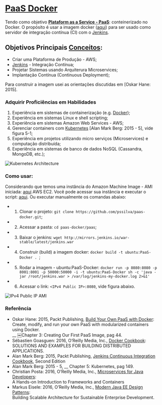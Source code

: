 # [PaaS Docker](https://hub.docker.com/r/pss1suporte/paas-docker/)

Tendo como objetivo <strong>[Plataform as a Service - PaaS](https://pt.wikipedia.org/wiki/Plataforma_como_servi%C3%A7o)</strong>: conteinerizado no Docker. O propósito é usar a imagem docker ([aqui](https://hub.docker.com/r/pss1suporte/paas-docker/)) para ser usado como servidor de integração contínua (CI) com o [Jenkins](https://jenkins.io/).

## Objetivos Principais [Conceitos](http://stackoverflow.com/questions/28608015/continuous-integration-vs-continuous-delivery-vs-continuous-deployment):
- Criar uma Plataforma de Produção - AWS;
- [Jenkins](https://jenkins.io/) - Integração Contínua; 
- Projetar Sistemas usando Arquiterura Microservices;
- Implantação Contínua (Continuous Deployment);

Para construir a imagem usei as orientações discutidas em [Oskar Hane: 2015].

### Adquirir Proficiências em Habilidades

1. Experiência em sistemas de containerização (e.g. [Docker](https://hub.docker.com/r/pss1suporte/paas-docker/));
2. Experiência em sistemas Linux e shell scripting;
3. Experiência em sistemas Amazon Web Services - AWS;
3. Gerenciar containers com [Kubernetes](https://kubernetes.io/) [Alan Mark Berg: 2015 - 5], vide figura 5-1;
4. Experiência em projetos utilizando micro serviços (Microservices) e computação distribuída;
5. Experiência em sistemas de banco de dados NoSQL (Cassandra, MongoDB, etc.);

![Kubernetes Architecture](https://github.com/pssilva/paas-docker/blob/master/kubernetes/architecture-kubernetes.png)


### Como usar:
Considerando que temos uma instância do Amazon Machine Image - AMI iniciada: [aqui](https://docs.aws.amazon.com/pt_br/AWSEC2/latest/UserGuide/AccessingInstances.html) AWS EC2. Você pode acessar sua instância e executar o script: [aqui](https://github.com/pssilva/paas-docker/blob/master/paas/getting-started.sh). Ou executar manualmente os comandas abaixo:

- 1. Clonar o projeto: `git clone https://github.com/pssilva/paas-docker.git`;
- 2. Acessar a pasta: `cd paas-docker/paas`;
- 3. Baixar o jenkins: `wget http://mirrors.jenkins.io/war-stable/latest/jenkins.war `
- 4. Construir (build) a imagem docker: `docker build -t ubuntu:PaaS-Docker . `;
- 5. Rodar a imagem - ubuntu:PaaS-Docker: `docker run -p 8080:8080 -p 8001:8001 -p 50000:50000 -i -t ubuntu:PaaS-Docker sh -c 'java -jar /root/jenkins.war > /var/log/jenkins-my-docker.log 2>&1'`
- 6. Acessar o link: `<IPv4 Public IP>:8080`, vide figura abaixo.

![IPv4 Public IP AMI](https://github.com/pssilva/paas-docker/blob/master/aws-ami/ip-publico.png)


### Referência

- Oskar Hane: 2015, Packt Publishing, [Build Your Own PaaS with Docker](http://it-ebooks.directory/book-1784393940.html): <br />
	Create, modify, and run your own PaaS with modularized containers using Docker.<br />
	__ ￼Chapter 3: Creating Our First PaaS Image, pag 44.
- Sébastien Goasguen: 2016, O’Reilly Media, Inc., [Docker Cookbook](http://www.allitebooks.com/docker-cookbook/): <br />
	SOLUTIONS AND EXAMPLES FOR BUILDING DISTRIBUTED APPLICATIONS.
- Alan Mark Berg: 2015,  Packt Publishing, [Jenkins Continuous Integration Cookbook](https://ebooks-it.org/1784390089-ebook.htm), Second Edition
- Alan Mark Berg: 2015 - 5,  __ Chapter 5: Kubernetes, pag 149.
- Christian Posta: 2016, O’Reilly Media, Inc., [Microservices for Java Developers](https://developers.redhat.com/promotions/microservices-for-java-developers/): <br />
	A Hands-on Introduction to Frameworks and Containers
- Markus Eisele: 2016, O’Reilly Media, Inc., [Modern Java EE Design Patterns](https://developers.redhat.com/promotions/distributed-javaee-architecture/): <br /> 
	Building Scalable Architecture for Sustainable Enterprise Development. 
